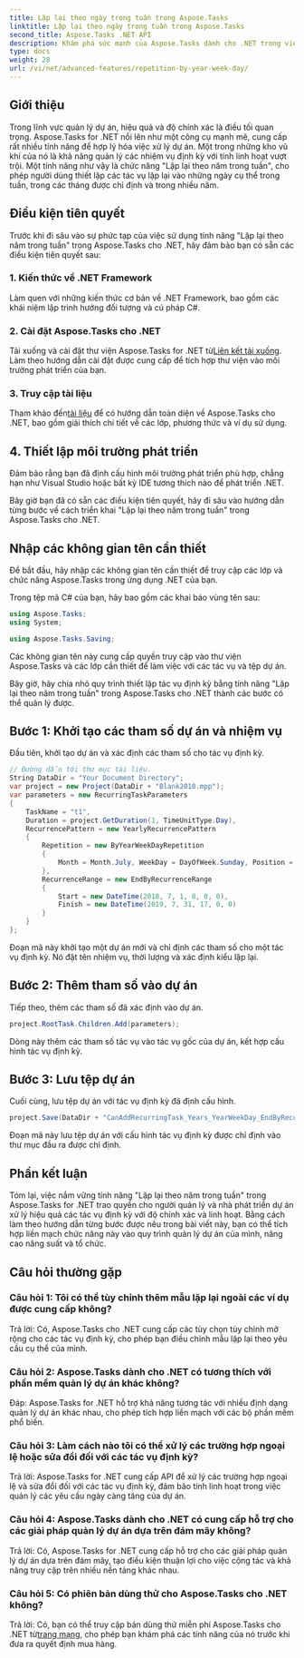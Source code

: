 ```yaml
---
title: Lặp lại theo ngày trong tuần trong Aspose.Tasks
linktitle: Lặp lại theo ngày trong tuần trong Aspose.Tasks
second_title: Aspose.Tasks .NET API
description: Khám phá sức mạnh của Aspose.Tasks dành cho .NET trong việc quản lý các tác vụ định kỳ một cách hiệu quả. Hướng dẫn từng bước để triển khai tính năng Lặp lại theo Năm Tuần Ngày.
type: docs
weight: 28
url: /vi/net/advanced-features/repetition-by-year-week-day/
---
```

## Giới thiệu

Trong lĩnh vực quản lý dự án, hiệu quả và độ chính xác là điều tối quan trọng. Aspose.Tasks for .NET nổi lên như một công cụ mạnh mẽ, cung cấp rất nhiều tính năng để hợp lý hóa việc xử lý dự án. Một trong những kho vũ khí của nó là khả năng quản lý các nhiệm vụ định kỳ với tính linh hoạt vượt trội. Một tính năng như vậy là chức năng "Lặp lại theo năm trong tuần", cho phép người dùng thiết lập các tác vụ lặp lại vào những ngày cụ thể trong tuần, trong các tháng được chỉ định và trong nhiều năm.

## Điều kiện tiên quyết

Trước khi đi sâu vào sự phức tạp của việc sử dụng tính năng "Lặp lại theo năm trong tuần" trong Aspose.Tasks cho .NET, hãy đảm bảo bạn có sẵn các điều kiện tiên quyết sau:

### 1. Kiến thức về .NET Framework

Làm quen với những kiến thức cơ bản về .NET Framework, bao gồm các khái niệm lập trình hướng đối tượng và cú pháp C#.

### 2. Cài đặt Aspose.Tasks cho .NET

 Tải xuống và cài đặt thư viện Aspose.Tasks for .NET từ[Liên kết tải xuống](https://releases.aspose.com/tasks/net/). Làm theo hướng dẫn cài đặt được cung cấp để tích hợp thư viện vào môi trường phát triển của bạn.

### 3. Truy cập tài liệu

 Tham khảo đến[tài liệu](https://reference.aspose.com/tasks/net/) để có hướng dẫn toàn diện về Aspose.Tasks cho .NET, bao gồm giải thích chi tiết về các lớp, phương thức và ví dụ sử dụng.

## 4. Thiết lập môi trường phát triển

Đảm bảo rằng bạn đã định cấu hình môi trường phát triển phù hợp, chẳng hạn như Visual Studio hoặc bất kỳ IDE tương thích nào để phát triển .NET.

Bây giờ bạn đã có sẵn các điều kiện tiên quyết, hãy đi sâu vào hướng dẫn từng bước về cách triển khai "Lặp lại theo năm trong tuần" trong Aspose.Tasks cho .NET.


## Nhập các không gian tên cần thiết

Để bắt đầu, hãy nhập các không gian tên cần thiết để truy cập các lớp và chức năng Aspose.Tasks trong ứng dụng .NET của bạn.

Trong tệp mã C# của bạn, hãy bao gồm các khai báo vùng tên sau:

```csharp
using Aspose.Tasks;
using System;

using Aspose.Tasks.Saving;

```

Các không gian tên này cung cấp quyền truy cập vào thư viện Aspose.Tasks và các lớp cần thiết để làm việc với các tác vụ và tệp dự án.

Bây giờ, hãy chia nhỏ quy trình thiết lập tác vụ định kỳ bằng tính năng "Lặp lại theo năm trong tuần" trong Aspose.Tasks cho .NET thành các bước có thể quản lý được.

## Bước 1: Khởi tạo các tham số dự án và nhiệm vụ

Đầu tiên, khởi tạo dự án và xác định các tham số cho tác vụ định kỳ.

```csharp
// Đường dẫn tới thư mục tài liệu.
String DataDir = "Your Document Directory";
var project = new Project(DataDir + "Blank2010.mpp");
var parameters = new RecurringTaskParameters
{
    TaskName = "t1",
    Duration = project.GetDuration(1, TimeUnitType.Day),
    RecurrencePattern = new YearlyRecurrencePattern
    {
        Repetition = new ByYearWeekDayRepetition
        {
            Month = Month.July, WeekDay = DayOfWeek.Sunday, Position = OrdinalNumber.First
        },
        RecurrenceRange = new EndByRecurrenceRange
        {
            Start = new DateTime(2018, 7, 1, 8, 0, 0),
            Finish = new DateTime(2019, 7, 31, 17, 0, 0)
        }
    }
};
```

Đoạn mã này khởi tạo một dự án mới và chỉ định các tham số cho một tác vụ định kỳ. Nó đặt tên nhiệm vụ, thời lượng và xác định kiểu lặp lại.

## Bước 2: Thêm tham số vào dự án

Tiếp theo, thêm các tham số đã xác định vào dự án.

```csharp
project.RootTask.Children.Add(parameters);
```

Dòng này thêm các tham số tác vụ vào tác vụ gốc của dự án, kết hợp cấu hình tác vụ định kỳ.

## Bước 3: Lưu tệp dự án

Cuối cùng, lưu tệp dự án với tác vụ định kỳ đã định cấu hình.

```csharp
project.Save(DataDir + "CanAddRecurringTask_Years_YearWeekDay_EndByRecurrenceRange_Test.mpp", SaveFileFormat.Mpp);
```

Đoạn mã này lưu tệp dự án với cấu hình tác vụ định kỳ được chỉ định vào thư mục đầu ra được chỉ định.

## Phần kết luận

Tóm lại, việc nắm vững tính năng "Lặp lại theo năm trong tuần" trong Aspose.Tasks for .NET trao quyền cho người quản lý và nhà phát triển dự án xử lý hiệu quả các tác vụ định kỳ với độ chính xác và linh hoạt. Bằng cách làm theo hướng dẫn từng bước được nêu trong bài viết này, bạn có thể tích hợp liền mạch chức năng này vào quy trình quản lý dự án của mình, nâng cao năng suất và tổ chức.

## Câu hỏi thường gặp

### Câu hỏi 1: Tôi có thể tùy chỉnh thêm mẫu lặp lại ngoài các ví dụ được cung cấp không?

Trả lời: Có, Aspose.Tasks cho .NET cung cấp các tùy chọn tùy chỉnh mở rộng cho các tác vụ định kỳ, cho phép bạn điều chỉnh mẫu lặp lại theo yêu cầu cụ thể của mình.

### Câu hỏi 2: Aspose.Tasks dành cho .NET có tương thích với phần mềm quản lý dự án khác không?

Đáp: Aspose.Tasks for .NET hỗ trợ khả năng tương tác với nhiều định dạng quản lý dự án khác nhau, cho phép tích hợp liền mạch với các bộ phần mềm phổ biến.

### Câu hỏi 3: Làm cách nào tôi có thể xử lý các trường hợp ngoại lệ hoặc sửa đổi đối với các tác vụ định kỳ?

Trả lời: Aspose.Tasks for .NET cung cấp API để xử lý các trường hợp ngoại lệ và sửa đổi đối với các tác vụ định kỳ, đảm bảo tính linh hoạt trong việc quản lý các yêu cầu ngày càng tăng của dự án.

### Câu hỏi 4: Aspose.Tasks dành cho .NET có cung cấp hỗ trợ cho các giải pháp quản lý dự án dựa trên đám mây không?

Trả lời: Có, Aspose.Tasks for .NET cung cấp hỗ trợ cho các giải pháp quản lý dự án dựa trên đám mây, tạo điều kiện thuận lợi cho việc cộng tác và khả năng truy cập trên nhiều nền tảng khác nhau.

### Câu hỏi 5: Có phiên bản dùng thử cho Aspose.Tasks cho .NET không?

Trả lời: Có, bạn có thể truy cập bản dùng thử miễn phí Aspose.Tasks cho .NET từ[trang mạng](https://releases.aspose.com/), cho phép bạn khám phá các tính năng của nó trước khi đưa ra quyết định mua hàng.